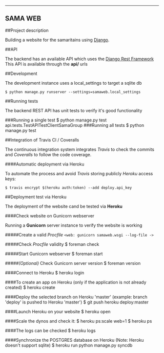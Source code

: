 -------------------------
SAMA WEB
-------------------------
##Project description

Building a website for the samaritains using [Django](https://www.djangoproject.com/).

##API

The backend has an available API which uses the [Django Rest Framework](http://www.django-rest-framework.org/)
This API is available through the **api/** urls

##Development

The development instance uses a local_settings to target a sqlite db

    $ python manage.py runserver --settings=samaweb.local_settings

##Running tests

The backend REST API has unit tests to verify it's good functionality

###Running a single test
    $ python manage.py test api.tests.TestAPITestClientSamaGroup
###Running all tests
    $ python manage.py test

##Integration of Travis CI / Coveralls

The continuous integration system integrates *Travis* to check the commits and *Coveralls*
to follow the code coverage.

####Automatic deployment via Heroku

To automate the process and avoid *Travis* storing publicly *Heroku* access keys:

    $ travis encrypt $(heroku auth:token) --add deploy.api_key

##Deployment test via Heroku

The deployment of the website cand be tested via **Heroku**

####Check website on Gunicorn webserver

Running a **Gunicorn** server instance to verify the website is working

#####Create a valid *Procfile*
`<web: gunicorn samaweb.wsgi --log-file ->`

#####Check *Procfile* validity
    $ foreman check

#####Start Gunicorn webserver
    $ foreman start

#####*(Optional)* Check Gunicorn server version 
    $ foreman version

####Connect to Heroku
    $ heroku login

####To create an app on Heroku (only if the application is not already created)
    $ heroku create

####Deploy the selected branch on Heroku 'master' (example: branch 'deploy' is pushed to Heroku 'master')
    $ git push heroku deploy:master

####Launch Heroku on your website
    $ heroku open

####Scale the dynos and check it:
    $ heroku ps:scale web=1
    $ heroku ps

####The logs can be checked 
    $ heroku logs

####Synchronize the POSTGRES database on Heroku (Note: Heroku doesn't support sqlite)
    $ heroku run python manage.py syncdb
